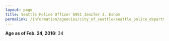 ```yaml
---
layout: page
title: Seattle Police Officer 6951 Jenifer J. Eshom
permalink: /information/agencies/city_of_seattle/seattle_police_department/copbook/6951/
---
```


**Age as of Feb. 24, 2016:** 34
